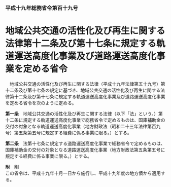 ### 平成十九年総務省令第百十九号  
# 地域公共交通の活性化及び再生に関する法律第十二条及び第十七条に規定する軌道運送高度化事業及び道路運送高度化事業を定める省令  
　地域公共交通の活性化及び再生に関する法律（平成十九年法律第五十九号）第十二条及び第十七条の規定に基づき、地域公共交通の活性化及び再生に関する法律第十二条及び第十七条に規定する軌道運送高度化事業及び道路運送高度化事業を定める省令を次のように定める。  
  
**第一条**　地域公共交通の活性化及び再生に関する法律（以下「法」という。）第十二条に規定する軌道運送高度化事業で総務省令で定めるものは、国庫補助金の交付の対象となる軌道運送高度化事業（地方財政法（昭和二十三年法律第百九号）第五条第五号に規定する経費に係る事業に限る。）とする。  
  
**第二条**　法第十七条に規定する道路運送高度化事業で総務省令で定めるものは、国庫補助金の交付の対象となる道路運送高度化事業（地方財政法第五条第五号に規定する経費に係る事業に限る。）とする。  
  
**附　則**  
この省令は、平成十九年十月一日から施行し、平成十九年度の地方債から適用する。  
  
